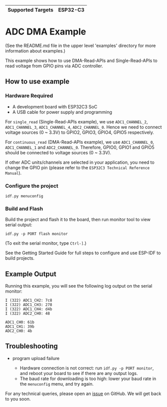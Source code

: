 | Supported Targets | ESP32-C3 |
| ----------------- | -------- |

# ADC DMA Example

(See the README.md file in the upper level 'examples' directory for more information about examples.)

This example shows how to use DMA-Read-APIs and Single-Read-APIs to read voltage from GPIO pins via ADC controller.

## How to use example

### Hardware Required

* A development board with ESP32C3 SoC
* A USB cable for power supply and programming

For `single_read` (Single-Read-APIs example), we use `ADC1_CHANNEL_2`, `ADC1_CHANNEL_3`, `ADC1_CHANNEL_4`, `ADC2_CHANNEL_0`. Hence we need to connect voltage sources (0 ~ 3.3V) to GPIO2, GPIO3, GPIO4, GPIO5 respectively.

For `continuous_read` (DMA-Read-APIs example), we use `ADC1_CHANNEL_0`, `ADC1_CHANNEL_1` and `ADC2_CHANNEL_0`. Therefore, GPIO0, GPIO1 and GPIO5 should be connected to voltage sources (0 ~ 3.3V).

If other ADC units/channels are selected in your application, you need to change the GPIO pin (please refer to the `ESP32C3 Technical Reference Manual`).

### Configure the project

```
idf.py menuconfig
```

### Build and Flash

Build the project and flash it to the board, then run monitor tool to view serial output:

```
idf.py -p PORT flash monitor
```

(To exit the serial monitor, type ``Ctrl-]``.)

See the Getting Started Guide for full steps to configure and use ESP-IDF to build projects.

## Example Output

Running this example, you will see the following log output on the serial monitor:
```
I (322) ADC1_CH2: 7c8
I (322) ADC1_CH3: 278
I (322) ADC1_CH4: d4b
I (322) ADC2_CH0: 48
```
```
ADC1_CH0: 61b
ADC1_CH1: 39b
ADC2_CH0: 4b
```

## Troubleshooting

* program upload failure

    * Hardware connection is not correct: run `idf.py -p PORT monitor`, and reboot your board to see if there are any output logs.
    * The baud rate for downloading is too high: lower your baud rate in the `menuconfig` menu, and try again.

For any technical queries, please open an [issue](https://github.com/espressif/esp-idf/issues) on GitHub. We will get back to you soon.
